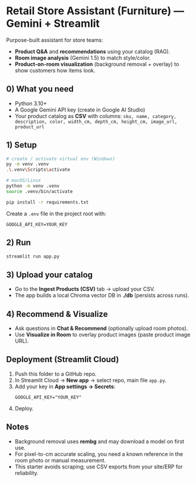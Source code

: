 # Retail Store Assistant (Furniture) — Gemini + Streamlit

Purpose-built assistant for store teams:
- **Product Q&A** and **recommendations** using your catalog (RAG).
- **Room image analysis** (Gemini 1.5) to match style/color.
- **Product-on-room visualization** (background removal + overlay) to show customers how items look.

## 0) What you need
- Python 3.10+
- A Google Gemini API key (create in Google AI Studio)
- Your product catalog as **CSV** with columns:
  `sku, name, category, description, color, width_cm, depth_cm, height_cm, image_url, product_url`

## 1) Setup
```bash
# create / activate virtual env (Windows)
py -m venv .venv
.\.venv\Scripts\activate

# macOS/Linux
python -m venv .venv
source .venv/bin/activate

pip install -r requirements.txt
```

Create a `.env` file in the project root with:
```env
GOOGLE_API_KEY=YOUR_KEY
```

## 2) Run
```bash
streamlit run app.py
```

## 3) Upload your catalog
- Go to the **Ingest Products (CSV)** tab → upload your CSV.
- The app builds a local Chroma vector DB in **./db** (persists across runs).

## 4) Recommend & Visualize
- Ask questions in **Chat & Recommend** (optionally upload room photos).
- Use **Visualize in Room** to overlay product images (paste product image URL).

## Deployment (Streamlit Cloud)
1. Push this folder to a GitHub repo.
2. In Streamlit Cloud → **New app** → select repo, main file `app.py`.
3. Add your key in **App settings → Secrets**:
   ```
   GOOGLE_API_KEY="YOUR_KEY"
   ```
4. Deploy.

## Notes
- Background removal uses **rembg** and may download a model on first use.
- For pixel-to-cm accurate scaling, you need a known reference in the room photo or manual measurement.
- This starter avoids scraping; use CSV exports from your site/ERP for reliability.